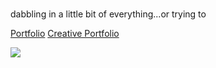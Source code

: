 
[comment]: <> ([//]: i just wanna make cool stuff...specifically at the intersection of technology and social justice/art/humanities<br>)
<br>
dabbling in a little bit of everything...or trying to 

[Portfolio](https://sehbaw.github.io/)
[Creative Portfolio](https://www.glitch.com/)

<img src="![image](https://github.com/user-attachments/assets/6f306edc-cc2e-4fa8-9f76-f4d1d4723a57)">

<!---
sehbaw/sehbaw is a ✨ special ✨ repository because its `README.md` (this file) appears on your GitHub profile.
You can click the Preview link to take a look at your changes.
--->
